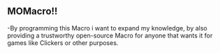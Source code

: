 ## MOMacro!!

-By programming this Macro i want to expand my knowledge, by also providing a trustworthy open-source Macro for anyone that wants it for games like Clickers or other purposes. 
